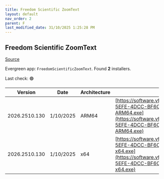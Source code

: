 ```yaml
---
title: Freedom Scientific ZoomText
layout: default
nav_order: 2
parent: F
last_modified_date: 31/10/2025 1:25:28 PM
---
```


## Freedom Scientific ZoomText

[Source](https://www.freedomscientific.com/products/software/zoomtext/)

Evergreen app: `FreedomScientificZoomText`. Found **2** installers.

Last check: 🟢

| Version       | Date      | Architecture | URI                                                                                                                                                                                                                                                                                |
| ------------- | --------- | ------------ | ---------------------------------------------------------------------------------------------------------------------------------------------------------------------------------------------------------------------------------------------------------------------------------- |
| 2026.2510.130 | 1/10/2025 | ARM64        | [https://software.vfo.digital/ZoomText/2026/2026.2510.130.400/ED855372-5EFE-4DCC-BF6C-C5EDD4F12DB2/ZT2026.2510.130.400-Offline-ARM64.exe](https://software.vfo.digital/ZoomText/2026/2026.2510.130.400/ED855372-5EFE-4DCC-BF6C-C5EDD4F12DB2/ZT2026.2510.130.400-Offline-ARM64.exe) |
| 2026.2510.130 | 1/10/2025 | x64          | [https://software.vfo.digital/ZoomText/2026/2026.2510.130.400/ED855372-5EFE-4DCC-BF6C-C5EDD4F12DB2/ZT2026.2510.130.400-Offline-x64.exe](https://software.vfo.digital/ZoomText/2026/2026.2510.130.400/ED855372-5EFE-4DCC-BF6C-C5EDD4F12DB2/ZT2026.2510.130.400-Offline-x64.exe)     |
